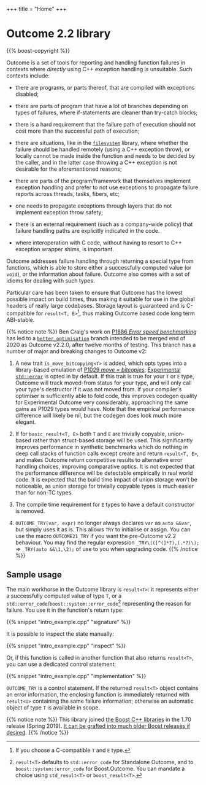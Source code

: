 +++
title = "Home"
+++

# Outcome 2.2 library

{{% boost-copyright %}}

Outcome is a set of tools for reporting and handling function failures in contexts where *directly* using C++ exception handling is unsuitable. Such contexts include:

  - there are programs, or parts thereof, that are compiled with exceptions disabled;

  - there are parts of program that have a lot of branches depending on types of failures,
    where if-statements are cleaner than try-catch blocks;

  - there is a hard requirement that the failure path of execution should not cost more than the successful path of execution;

  - there are situations, like in the [`filesystem`](http://www.boost.org/doc/libs/release/libs/filesystem/doc/index.htm) library, where whether the failure should be handled remotely
    (using a C++ exception throw), or locally cannot be made inside the function and needs to be decided by the caller,
    and in the latter case throwing a C++ exception is not desirable for the aforementioned reasons;

  - there are parts of the program/framework that themselves implement exception handling and prefer
    to not use exceptions to propagate failure reports across threads, tasks, fibers, etc;

  - one needs to propagate exceptions through layers that do not implement exception throw safety;

  - there is an external requirement (such as a company-wide policy) that failure handling paths are explicitly indicated in the code.

  - where interoperation with C code, without having to resort to C++ exception wrapper shims, is important.

Outcome addresses failure handling through returning a special type from functions, which is able to store either a successfully computed value (or `void`), or the information about failure. Outcome also comes with a set of idioms for dealing with such types.

Particular care has been taken to ensure that Outcome has the lowest possible impact on build times,
thus making it suitable for use in the global headers of really large codebases. Storage layout is
guaranteed and is C-compatible for `result<T, E>`[^1], thus making Outcome based code long term ABI-stable.

{{% notice note %}}
Ben Craig's work on [P1886 *Error speed benchmarking*](https://wg21.link/P1886) has led to
a [`better_optimisation`](https://github.com/ned14/outcome/tree/better_optimisation) branch intended
to be merged end of 2020 as Outcome v2.2.0, after twelve months of testing. This branch has a number
of major and breaking changes to Outcome v2:

1. A new trait `is_move_bitcopying<T>` is added, which opts types into a library-based emulation of
[P1029 *move = bitcopies*](https://wg21.link/P1029). [Experimental `std::error`](https://wg21.link/P1028) is opted in by default.
If this trait is true for your `T` or `E` type, Outcome will track moved-from status for your type,
and will only call your type's destructor if it was not moved from. If your compiler's optimiser is
sufficiently able to fold code, this improves codegen quality for Experimental Outcome very considerably,
approaching the same gains as P1029 types would have. Note that the empirical performance difference
will likely be nil, but the codegen does look much more elegant.

2. If for `basic_result<T, E>` both `T` and `E` are trivially copyable, union-based rather than
struct-based storage will be used. This significantly improves performance in synthetic benchmarks
which do nothing in deep call stacks of function calls except create and return `result<T, E>`, and
makes Outcome return competitive results to alternative error handling choices, improving comparative
optics. It is not expected that the performance difference will be detectable empirically in real
world code. It is expected that the build time impact of union storage won't be noticeable, as
union storage for trivially copyable types is much easier than for non-TC types.

3. The compile time requirement for `E` types to have a default constructor is removed.

4. `OUTCOME_TRY(var, expr)` no longer always declares `var` as `auto &&var`, but simply uses it
as is. This allows `TRY` to initialise or assign. You can use the macro `OUTCOME21_TRY` if you
want the pre-Outcome v2.2 behaviour. You may find the regular expression `_TRY\(([^(]*?),(.*?)\);` =>
`_TRY(auto &&\1,\2);` of use to you when upgrading code.
{{% /notice %}}

## Sample usage

The main workhorse in the Outcome library is `result<T>`: it represents either a successfully computed value of type `T`, or a `std::error_code`/`boost::system::error_code`[^2] representing the reason for failure. You use it in the function's return type:

{{% snippet "intro_example.cpp" "signature" %}}

It is possible to inspect the state manually:

{{% snippet "intro_example.cpp" "inspect" %}}

Or, if this function is called in another function that also returns `result<T>`, you can use a dedicated control statement:

{{% snippet "intro_example.cpp" "implementation" %}}

`OUTCOME_TRY` is a control statement. If the returned `result<T>` object contains an error information, the enclosing function is immediately returned with `result<U>` containing the same failure information; otherwise an automatic object of type `T`
is available in scope.

{{% notice note %}}
This library joined [the Boost C++ libraries](https://www.boost.org/doc/libs/develop/libs/outcome/doc/html/index.html) in the 1.70 release (Spring 2019). [It can be grafted into much older Boost releases if desired](https://github.com/boostorg/outcome).
{{% /notice %}}

[^1]: If you choose a C-compatible `T` and `E` type.

[^2]: `result<T>` defaults to `std::error_code` for Standalone Outcome, and to `boost::system::error_code` for Boost.Outcome. You can mandate a choice using `std_result<T>` or `boost_result<T>`.
